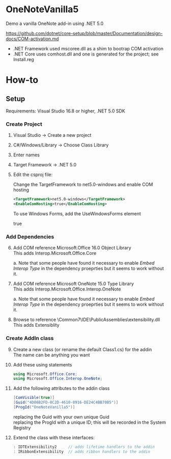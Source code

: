 # OneNoteVanilla5
Demo a vanilla OneNote add-in using .NET 5.0

https://github.com/dotnet/core-setup/blob/master/Documentation/design-docs/COM-activation.md

* .NET Framework used mscoree.dll as a shim to bootrap COM activation
* .NET Core uses comhost.dll and one is generated for the project; see Install.reg


# How-to

## Setup

Requirements: Visual Studio 16.8 or higher, .NET 5.0 SDK

### Create Project

1. Visual Studio -> Create a new project

2. C#/Windows/Library -> Choose Class Library

3. Enter names

4. Target Framework -> .NET 5.0

5. Edit the csproj file:

   Change the TargetFramework to net5.0-windows and enable COM hosting

     ```xml
     <TargetFramework>net5.0-windows</TargetFramework>
     <EnableComHosting>true</EnableComHosting>
     ```

   To use Windows Forms, add the UseWindowsForms element

     <UseWindowsForm>true</UseWindowsForms>


### Add Dependencies

6. Add COM reference Microsoft.Office 16.0 Object Library  
   This adds Interop.Microsoft.Office.Core

   a. Note that some people have found it necessary to enable _Embed Interop Type_ in the
      dependency proeprties but it seems to work without it.

7. Add COM reference Microsoft OneNote 15.0 Type Library  
   This adds Interop.Microsoft.Office.Interop.OneNote

   a. Note that some people have found it necessary to enable _Embed Interop Type_ in the
      dependency proeprties but it seems to work without it.

8. Browse to reference <VSpath>\Common7\IDE\PublicAssemblies\extensibility.dll  
   This adds Extensiblity


### Create AddIn class

9. Create a new class (or rename the default Class1.cs) for the addin  
   The name can be anything you want

10. Add these using statements

    ```csharp
    using Microsoft.Office.Core;
    using Microsoft.Office.Interop.OneNote;
    ```

11. Add the following attributes to the addin class

    ```csharp
    [ComVisible(true)]
    [Guid("4D86B2FD-0C2D-4610-8916-DE24C4BB70B5")]
    [ProgId("OneNoteVanilla5")]
    ```

    replacing the Guid with your own unique Guid  
    replacing the ProgId with a unique ID; this will be recorded in the System Registry

12. Extend the class with these interfaces:

    ```csharp
    : IDTExtensibility2     // adds lifetime handlers to the addin
    : IRibbonExtensibility  // adds ribbon handlers to the addin
    ```
